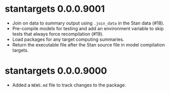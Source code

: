 # stantargets 0.0.0.9001

* Join on data to summary output using `.join_data` in the Stan data (#18).
* Pre-compile models for testing and add an environment variable to skip tests that always force recompilation (#19).
* Load packages for any target computing summaries.
* Return the executable file after the Stan source file in model compilation targets.

# stantargets 0.0.0.9000

* Added a `NEWS.md` file to track changes to the package.
